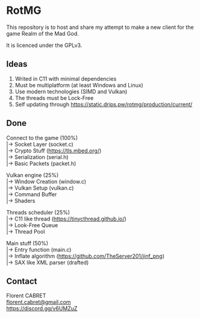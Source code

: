 # RotMG

This repository is to host and share my attempt to make a new client for the game Realm of the Mad God.

It is licenced under the GPLv3.

## Ideas
1. Writed in C11 with minimal dependencies
2. Must be multiplatform (at least Windows and Linux)
3. Use modern technologies (SIMD and Vulkan)
4. The threads must be Lock-Free
5. Self updating through https://static.drips.pw/rotmg/production/current/

## Done
Connect to the game (100%)  
|-> Socket Layer  (socket.c)  
|-> Crypto Stuff  (https://tls.mbed.org/)  
|-> Serialization (serial.h)  
|-> Basic Packets (packet.h)  

Vulkan engine (25%)  
|-> Window Creation (window.c)  
|-> Vulkan Setup    (vulkan.c)  
|-> Command Buffer  
|-> Shaders  

Threads scheduler (25%)  
|-> C11 like thread (https://tinycthread.github.io/)  
|-> Look-Free Queue  
|-> Thread Pool  

Main stuff (50%)  
|-> Entry function      (main.c)  
|-> Inflate algorithm   (https://github.com/TheServer201/jinf_png)  
|-> SAX like XML parser (drafted)  

## Contact
Florent CABRET  
florent.cabret@gmail.com  
https://discord.gg/v6UMZuZ
